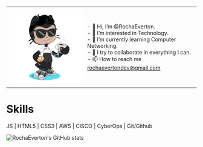 <table>
  <tr>
    <td><img src="octocat-1731604038272.png" width="320" height="205" alt="My Octocat"></td>
    <td> - 👋 Hi, I’m @RochaEverton. </br>
    - 👀 I’m interested in Technology. </br>
    - 🌱 I’m currently learning Computer Networking. </br>
    - 💞️ I try to collaborate in everything I can. </br>
    - 📫 How to reach me <a href=“rochaevertondev@gmail.com“>rochaevertondev@gmail.com</a> </td> 
  </tr>
 
</table>

# Skills
JS | HTML5 | CSS3 | AWS | CISCO | CyberOps | Git/Github

![RochaEverton's GitHub stats](https://github-readme-stats.vercel.app/api?username=RochaEverton&show_icons=true&theme=radical)
